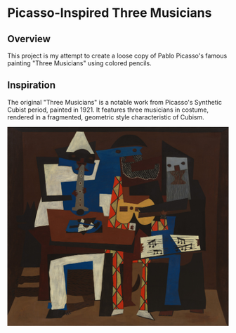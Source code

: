 # Picasso-Inspired Three Musicians

## Overview

This project is my attempt to create a loose copy of Pablo Picasso's famous painting "Three Musicians" using colored pencils.

## Inspiration

The original "Three Musicians" is a notable work from Picasso's Synthetic Cubist period, painted in 1921. It features three musicians in costume, rendered in a fragmented, geometric style characteristic of Cubism.

![three musicians by pablo picasso](Picasso_three_musicians_original.jpg)
